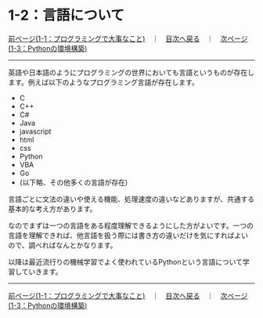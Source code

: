 # 1-2：言語について

[前ページ(1-1：プログラミングで大事なこと)](./1-01.md)　｜　[目次へ戻る](../index.md)　｜　[次ページ(1-3：Pythonの環境構築)](./1-03.md)
- - -
英語や日本語のようにプログラミングの世界においても言語というものが存在します。例えば以下のようなプログラミング言語が存在します。
- C
- C++
- C#
- Java
- javascript
- html
- css
- Python
- VBA
- Go
- (以下略、その他多くの言語が存在)

言語ごとに文法の違いや使える機能、処理速度の違いなどありますが、共通する基本的な考え方があります。

なのでまずは一つの言語をある程度理解できるようにした方がよいです。一つの言語を理解できれば、他言語を扱う際には書き方の違いだけを気にすればよいので、調べればなんとかなります。

以降は最近流行りの機械学習でよく使われているPythonという言語について学習していきます。
- - -
[前ページ(1-1：プログラミングで大事なこと)](./1-01.md)　｜　[目次へ戻る](../index.md)　｜　[次ページ(1-3：Pythonの環境構築)](./1-03.md)